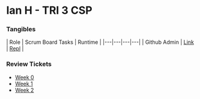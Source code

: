 # Ian H - TRI 3 CSP 


### Tangibles

| Role  | Scrum Board Tasks  | Runtime |
|---|---|---|---|
| Github Admin  | [Link]()  |  [Repl](https://replit.com/@IanHua/ACTUALWORKING#Menu.py) |

### Review Tickets
- [Week 0](https://github.com/IanHua14/tri3/issues/1)
- [Week 1](https://github.com/IanHua14/tri3/issues/2)
- [Week 2](https://github.com/IanHua14/tri3/issues/3)

